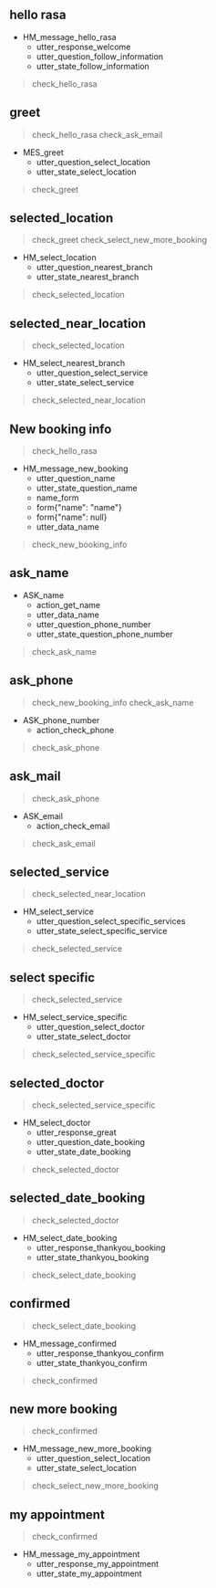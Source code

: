 ## hello rasa
* HM_message_hello_rasa
  - utter_response_welcome
  - utter_question_follow_information
  - utter_state_follow_information
> check_hello_rasa

## greet
> check_hello_rasa
> check_ask_email
* MES_greet
  - utter_question_select_location
  - utter_state_select_location
> check_greet

## selected_location
> check_greet
> check_select_new_more_booking
* HM_select_location
  - utter_question_nearest_branch
  - utter_state_nearest_branch
> check_selected_location

## selected_near_location
> check_selected_location
* HM_select_nearest_branch
  - utter_question_select_service
  - utter_state_select_service
> check_selected_near_location

## New booking info
> check_hello_rasa
* HM_message_new_booking
  - utter_question_name
  - utter_state_question_name
  - name_form
  - form{"name": "name"}
  - form{"name": null} 
  - utter_data_name
> check_new_booking_info

## ask_name
* ASK_name
  - action_get_name
  - utter_data_name
  - utter_question_phone_number
  - utter_state_question_phone_number
> check_ask_name

## ask_phone
> check_new_booking_info
> check_ask_name
* ASK_phone_number
  - action_check_phone
> check_ask_phone

## ask_mail
> check_ask_phone
* ASK_email
  - action_check_email
> check_ask_email      

## selected_service
> check_selected_near_location
* HM_select_service 
  - utter_question_select_specific_services
  - utter_state_select_specific_service
> check_selected_service

## select specific
> check_selected_service
* HM_select_service_specific
  - utter_question_select_doctor
  - utter_state_select_doctor
> check_selected_service_specific

## selected_doctor
> check_selected_service_specific
* HM_select_doctor
  - utter_response_great
  - utter_question_date_booking
  - utter_state_date_booking
> check_selected_doctor

## selected_date_booking
> check_selected_doctor
* HM_select_date_booking
  - utter_response_thankyou_booking
  - utter_state_thankyou_booking
> check_select_date_booking

## confirmed
> check_select_date_booking
* HM_message_confirmed
  - utter_response_thankyou_confirm
  - utter_state_thankyou_confirm
> check_confirmed

## new more booking
> check_confirmed
* HM_message_new_more_booking
  - utter_question_select_location
  - utter_state_select_location
> check_select_new_more_booking

## my appointment
> check_confirmed
* HM_message_my_appointment
  - utter_response_my_appointment
  - utter_state_my_appointment
